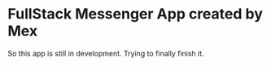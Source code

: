 
# FullStack Messenger App created by Mex

So this app is still in development. Trying to finally finish it.
